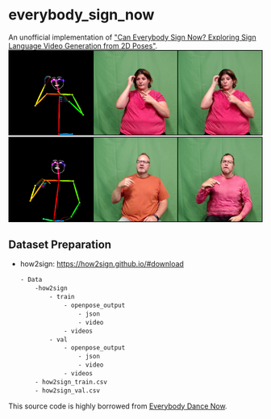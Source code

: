 # everybody_sign_now
An unofficial implementation of ["Can Everybody Sign Now? Exploring Sign Language Video Generation from 2D Poses"](https://arxiv.org/pdf/2012.10941.pdf).
![](https://github.com/PanXiebit/everybody_sign_now/blob/main/images/res.png)
![](https://github.com/PanXiebit/everybody_sign_now/blob/main/images/res1.png)

## Dataset Preparation
- how2sign: https://how2sign.github.io/#download

    ```bash
    - Data
        -how2sign
            - train
                - openpose_output
                    - json
                    - video
                - videos
            - val
                - openpose_output
                    - json
                    - video
                - videos
        - how2sign_train.csv
        - how2sign_val.csv
    ```

This source code is highly borrowed from [Everybody Dance Now](https://carolineec.github.io/everybody_dance_now/).

